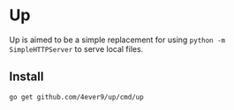 # Up

Up is aimed to be a simple replacement for using `python -m SimpleHTTPServer` to serve local files.

## Install

```bash
go get github.com/4ever9/up/cmd/up
```

